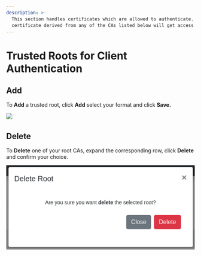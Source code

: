 ```yaml
---
description: >-
  This section handles certificates which are allowed to authenticate. Every
  certificate derived from any of the CAs listed below will get access.
---
```


# Trusted Roots for Client Authentication

## Add

To **Add** a trusted root, click **Add** select your format and click **Save.**&#x20;

![](../../.gitbook/assets/radius-add-certificates.gif)

## Delete

To **Delete** one of your root CAs, expand the corresponding row, click **Delete** and confirm your choice.

![](<../../.gitbook/assets/image (32).png>)
